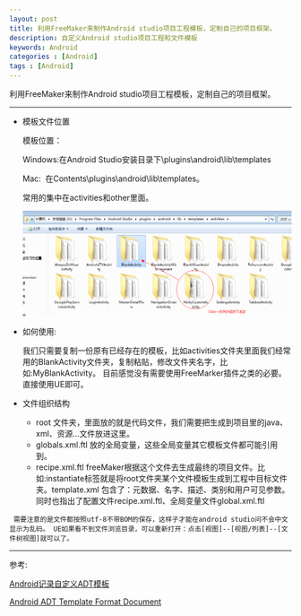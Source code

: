 ```yaml
---
layout: post
title: 利用FreeMaker来制作Android studio项目工程模板，定制自己的项目框架。
description: 自定义Android studio项目工程和文件模板
keywords: Android
categories : [Android]
tags : [Android]
---
```


利用FreeMaker来制作Android studio项目工程模板，定制自己的项目框架。

---

- 模板文件位置 
  
  模板位置：
  
  Windows:在Android Studio安装目录下\plugins\android\lib\templates 
  
  Mac:  在Contents\plugins\android\lib\templates。
  
  常用的集中在activities和other里面。
  
   ![](/images/androidTemplates.png)
  
- 如何使用: 
  
  我们只需要复制一份原有已经存在的模板，比如activities文件夹里面我们经常用的BlankActivity文件夹，复制粘贴，修改文件夹名字，比如:MyBlankActivity。 目前感觉没有需要使用FreeMarker插件之类的必要。直接使用UE即可。
  
- 文件组织结构
  
  - root 文件夹，里面放的就是代码文件，我们需要把生成到项目里的java、xml、资源...文件放进这里。
  - globals.xml.ftl 放的全局变量，这些全局变量其它模板文件都可能引用到。
  - recipe.xml.ftl freeMaker根据这个文件去生成最终的项目文件。比如:instantiate标签就是将root文件夹某个文件模板生成到工程中目标文件夹。template.xml 包含了：元数据、名字、描述、类别和用户可见参数。同时也指出了配置文件recipe.xml.ftl、全局变量文件global.xml.ftl

` 需要注意的是文件都按照utf-8不带BOM的保存，这样子才能在android studio问不会中文显示为乱码。 UE如果看不到文件浏览目录，可以重新打开：点击[视图]--[视图/列表]--[文件树视图]就可以了。`



---

参考:

[Android记录自定义ADT模板](http://my.oschina.net/xesam/blog/143985)

[Android ADT Template Format Document](http://www.i-programmer.info/professional-programmer/resources-and-tools/6845-android-adt-template-format-document.html)